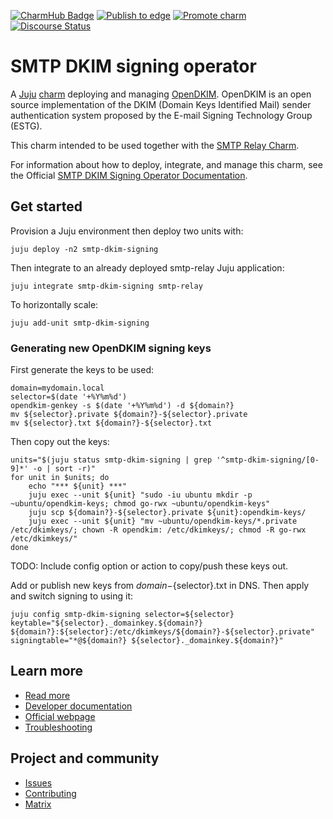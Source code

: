 [![CharmHub Badge](https://charmhub.io/smtp-dkim-signing/badge.svg)](https://charmhub.io/smtp-dkim-signing)
[![Publish to edge](https://github.com/canonical/smtp-dkim-signing-operator/actions/workflows/publish_charm.yaml/badge.svg)](https://github.com/canonical/smtp-dkim-signing-operator/actions/workflows/publish_charm.yaml)
[![Promote charm](https://github.com/canonical/smtp-dkim-signing-operator/actions/workflows/promote_charm.yaml/badge.svg)](https://github.com/canonical/smtp-dkim-signing-operator/actions/workflows/promote_charm.yaml)
[![Discourse Status](https://img.shields.io/discourse/status?server=https%3A%2F%2Fdiscourse.charmhub.io&style=flat&label=CharmHub%20Discourse)](https://discourse.charmhub.io)

# SMTP DKIM signing operator

A [Juju](https://juju.is/) [charm](https://documentation.ubuntu.com/juju/3.6/reference/charm/) deploying and managing [OpenDKIM](http://www.opendkim.org/). OpenDKIM is an open source implementation of the DKIM (Domain Keys Identified Mail) sender authentication system proposed by the E-mail Signing Technology Group (ESTG).

This charm intended to be used together with the [SMTP Relay Charm](https://charmhub.io/smtp-relay).

For information about how to deploy, integrate, and manage this charm, see the Official [SMTP DKIM Signing Operator Documentation](https://charmhub.io/smtp-dkim-signing/docs).

## Get started

Provision a Juju environment then deploy two units with:

```
juju deploy -n2 smtp-dkim-signing
```

Then integrate to an already deployed smtp-relay Juju application:

```
juju integrate smtp-dkim-signing smtp-relay
```

To horizontally scale:

```
juju add-unit smtp-dkim-signing
```

### Generating new OpenDKIM signing keys

First generate the keys to be used:

```
domain=mydomain.local
selector=$(date '+%Y%m%d')
opendkim-genkey -s $(date '+%Y%m%d') -d ${domain?}
mv ${selector}.private ${domain?}-${selector}.private
mv ${selector}.txt ${domain?}-${selector}.txt
```

Then copy out the keys:

```
units="$(juju status smtp-dkim-signing | grep '^smtp-dkim-signing/[0-9]*' -o | sort -r)"
for unit in $units; do
    echo "*** ${unit} ***"
    juju exec --unit ${unit} "sudo -iu ubuntu mkdir -p ~ubuntu/opendkim-keys; chmod go-rwx ~ubuntu/opendkim-keys"
    juju scp ${domain?}-${selector}.private ${unit}:opendkim-keys/
    juju exec --unit ${unit} "mv ~ubuntu/opendkim-keys/*.private /etc/dkimkeys/; chown -R opendkim: /etc/dkimkeys/; chmod -R go-rwx /etc/dkimkeys/"
done
```
TODO: Include config option or action to copy/push these keys out.

Add or publish new keys from ${domain}-${selector}.txt in DNS. Then apply and switch signing to using it:

```
juju config smtp-dkim-signing selector=${selector} keytable="${selector}._domainkey.${domain?} ${domain?}:${selector}:/etc/dkimkeys/${domain?}-${selector}.private" signingtable="*@${domain?} ${selector}._domainkey.${domain?}"
```

## Learn more
* [Read more](https://charmhub.io/smtp-dkim-signing) <!--Link to the charm's official documentation-->
* [Developer documentation](http://www.opendkim.org/docs.html) <!--Link to any developer documentation-->
* [Official webpage](http://www.opendkim.org/) <!--(Optional) Link to official webpage/blog/marketing content-->
* [Troubleshooting](https://matrix.to/#/#charmhub-charmdev:ubuntu.com) <!--(Optional) Link to a page or section about troubleshooting/FAQ-->
## Project and community
* [Issues](https://github.com/canonical/smtp-dkim-signing-operator/issues) <!--Link to GitHub issues (if applicable)-->
* [Contributing](https://charmhub.io/smtp-dkim-signing/docs/how-to-contribute) <!--Link to any contribution guides-->
* [Matrix](https://matrix.to/#/#charmhub-charmdev:ubuntu.com) <!--Link to contact info (if applicable), e.g. Matrix channel-->
